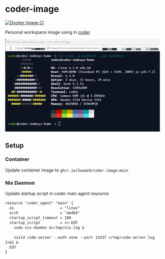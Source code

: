 # coder-image
[![Docker Image CI](https://github.com/5aaee9/coder-image/actions/workflows/build.yaml/badge.svg)](https://github.com/5aaee9/coder-image/actions/workflows/build.yaml)

Personal workspace image using in [coder](https://coder.com/)

![neofetch](.github/images/neofetch.png)

## Setup

### Container

Update container image to `ghcr.io/5aaee9/coder-image:main`

### Nix Daemon

Update startup script in coder main agent resource

```
resource "coder_agent" "main" {
  os                     = "linux"
  arch                   = "amd64"
  startup_script_timeout = 180
  startup_script         = <<-EOT
    sudo nix-daemon &>/tmp/nix.log &

    nixld code-server --auth none --port 13337 >/tmp/code-server.log 2>&1 &
  EOT
}
```
